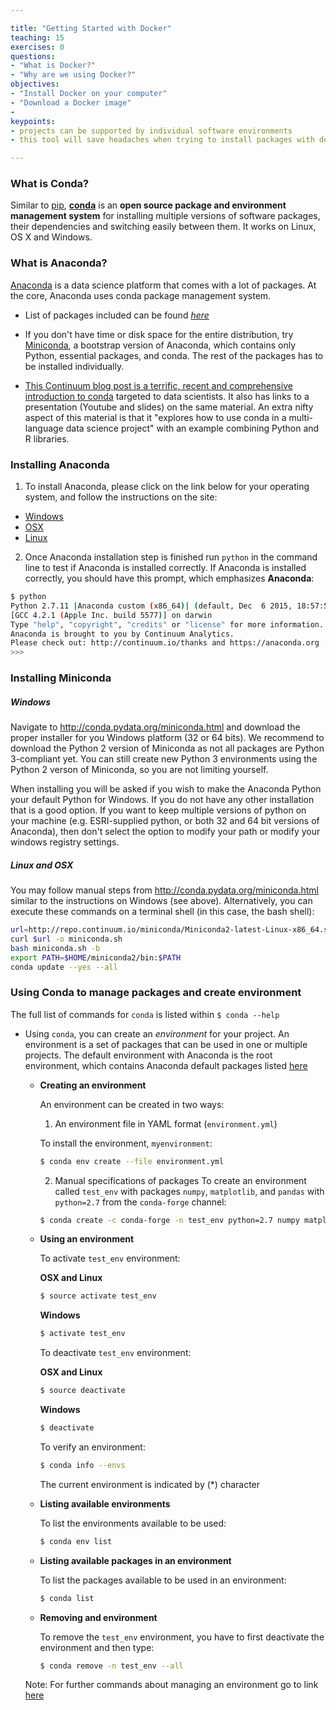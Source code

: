 ```yaml
---

title: "Getting Started with Docker"
teaching: 15
exercises: 0
questions:
- "What is Docker?"
- "Why are we using Docker?"
objectives:
- "Install Docker on your computer"
- "Download a Docker image"
- 
keypoints:
- projects can be supported by individual software environments
- this tool will save headaches when trying to install packages with dependancies or managing multiple libraries/projects

---
```


### What is Conda?
Similar to [pip](https://pypi.python.org/pypi/pip), [**conda**](http://conda.pydata.org/docs/) is an **open source package and environment management system** for installing multiple versions of software packages, their dependencies and switching easily between them. It works on Linux, OS X and Windows.

### What is Anaconda?
[Anaconda](https://www.continuum.io/why-anaconda) is a data science platform that comes with a lot of packages. At the core, Anaconda uses conda package management system.

- List of packages included can be found [*here*](https://docs.continuum.io/anaconda/pkg-docs)

- If you don't have time or disk space for the entire distribution, try [Miniconda](http://conda.pydata.org/miniconda.html), a bootstrap version of Anaconda, which contains only Python, essential packages, and conda. The rest of the packages has to be installed individually.

- [This Continuum blog post is a terrific, recent and comprehensive introduction to conda](http://www.continuum.io/blog/conda-data-science) targeted to data scientists. It also has links to a presentation (Youtube and slides) on the same material. An extra nifty aspect of this material is that it "explores how to use conda in a multi-language data science project" with an example combining Python and R libraries.

### Installing Anaconda

1. To install Anaconda, please click on the link below for your operating system, and follow the instructions on the site:
  - [Windows](https://www.continuum.io/downloads#windows)
  - [OSX](https://www.continuum.io/downloads#osx)
  - [Linux](https://www.continuum.io/downloads#linux)
2. Once Anaconda installation step is finished run `python` in the command line to test if Anaconda is installed correctly.
If Anaconda is installed correctly, you should have this prompt, which emphasizes **Anaconda**:

```bash
$ python
Python 2.7.11 |Anaconda custom (x86_64)| (default, Dec  6 2015, 18:57:58)
[GCC 4.2.1 (Apple Inc. build 5577)] on darwin
Type "help", "copyright", "credits" or "license" for more information.
Anaconda is brought to you by Continuum Analytics.
Please check out: http://continuum.io/thanks and https://anaconda.org
>>>
```

### Installing Miniconda

##### Windows
Navigate to http://conda.pydata.org/miniconda.html and download the proper installer for you Windows platform (32 or 64 bits).
We recommend to download the Python 2 version of Miniconda as not all packages are Python 3-compliant yet.  You can still create new Python 3 environments using the Python 2 verson of Miniconda, so you are not limiting yourself.

When installing you will be asked if you wish to make the Anaconda Python your default Python for Windows.
If you do not have any other installation that is a good option.  If you want to keep multiple versions of python on your machine (e.g. ESRI-supplied python, or both 32 and 64 bit versions of Anaconda), then don't select the option to modify your path or modify your windows registry settings.

##### Linux and OSX
You may follow manual steps from http://conda.pydata.org/miniconda.html similar to the instructions on Windows (see above). Alternatively, you can execute these commands on a terminal shell (in this case, the bash shell):

```bash
url=http://repo.continuum.io/miniconda/Miniconda2-latest-Linux-x86_64.sh
curl $url -o miniconda.sh
bash miniconda.sh -b
export PATH=$HOME/miniconda2/bin:$PATH
conda update --yes --all
```

### Using Conda to manage packages and create environment
The full list of commands for `conda` is listed within `$ conda --help`

- Using `conda`, you can create an *environment* for your project. An environment is a set of packages that can be used in one or multiple projects. The default environment with Anaconda is the root environment, which contains Anaconda default packages listed [here](https://docs.continuum.io/anaconda/pkg-docs)

  - **Creating an environment**

    An environment can be created in two ways:

    1. An environment file in YAML format (`environment.yml`)

      To install the environment, `myenvironment`:

      ``` bash
      $ conda env create --file environment.yml
      ```

    2. Manual specifications of packages
      To create an environment called `test_env` with packages `numpy`, `matplotlib`, and `pandas` with `python=2.7` from the `conda-forge` channel:

      ``` bash
      $ conda create -c conda-forge -n test_env python=2.7 numpy matplotlib pandas
      ```

  - **Using an environment**

    To activate `test_env` environment:

    **OSX and Linux**

    ``` bash
    $ source activate test_env
    ```

    **Windows**

    ``` bash
    $ activate test_env
    ```

    To deactivate `test_env` environment:

    **OSX and Linux**

    ``` bash
    $ source deactivate
    ```
    **Windows**

    ``` bash
    $ deactivate
    ```

    To verify an environment:

    ``` bash
    $ conda info --envs
    ```

    The current environment is indicated by (\*) character

  - **Listing available environments**

    To list the environments available to be used:

    ``` bash
    $ conda env list
    ```

  - **Listing available packages in an environment**

    To list the packages available to be used in an environment:

    ``` bash
    $ conda list
    ```

  - **Removing and environment**

    To remove the `test_env` environment, you have to first deactivate the environment and then type:

    ``` bash
    $ conda remove -n test_env --all
    ```

  Note: For further commands about managing an environment go to link [here](http://conda.pydata.org/docs/using/envs.html)
